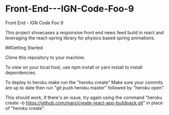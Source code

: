 # Front-End---IGN-Code-Foo-9

Front End - IGN Code Foo 9

This project showcases a responsive front end news feed build in react and leveraging the react-spring library for physics based spring animations.

##Getting Started

Clone this repository to your machine.

To view on your local host, use npm install or yarn install to install dependencies.

To deploy to heroku make run the "heroku create"
Make sure your commits are up to date
then run "git push heroku master"
followed by "heroku open".

This should work, if there's an issue,
try again using the command "heroku create -b https://github.com/mars/create-react-app-buildpack.git" in place of "heroku create".
